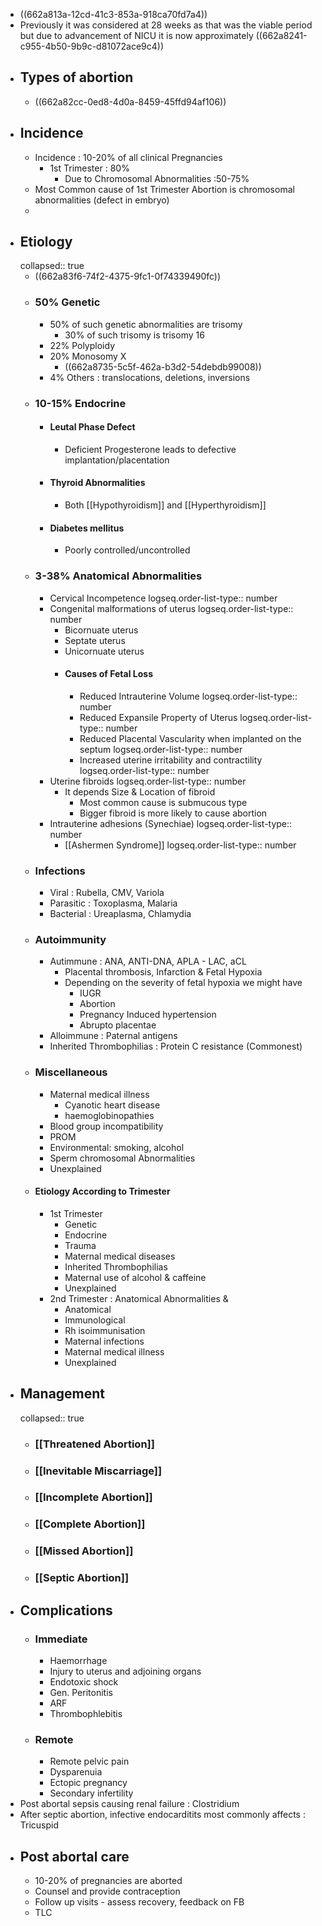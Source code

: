 - ((662a813a-12cd-41c3-853a-918ca70fd7a4))
- Previously it was considered at 28 weeks as that was the viable period but due to advancement of NICU it is now approximately ((662a8241-c955-4b50-9b9c-d81072ace9c4))
- ## Types of abortion
	- ((662a82cc-0ed8-4d0a-8459-45ffd94af106))
- ## Incidence
	- Incidence : 10-20% of all clinical Pregnancies
		- 1st Trimester : 80%
			- Due to Chromosomal Abnormalities :50-75%
	- Most Common cause of 1st Trimester Abortion is chromosomal abnormalities (defect in embryo)
	-
- ## Etiology
  collapsed:: true
	- ((662a83f6-74f2-4375-9fc1-0f74339490fc))
	- ### 50% Genetic
		- 50% of such genetic abnormalities are trisomy
			- 30% of such trisomy is trisomy 16
		- 22% Polyploidy
		- 20% Monosomy X
			- ((662a8735-5c5f-462a-b3d2-54debdb99008))
		- 4% Others : translocations, deletions, inversions
	- ### 10-15% Endocrine
		- #### Leutal Phase Defect
			- Deficient Progesterone leads to defective implantation/placentation
		- #### Thyroid Abnormalities
			- Both [[Hypothyroidism]] and [[Hyperthyroidism]]
		- #### Diabetes mellitus
			- Poorly controlled/uncontrolled
	- ### 3-38% Anatomical Abnormalities
		- Cervical Incompetence
		  logseq.order-list-type:: number
		- Congenital malformations of uterus
		  logseq.order-list-type:: number
			- Bicornuate uterus
			- Septate uterus
			- Unicornuate uterus
			- #### Causes of Fetal Loss
				- Reduced Intrauterine Volume
				  logseq.order-list-type:: number
				- Reduced Expansile Property of Uterus
				  logseq.order-list-type:: number
				- Reduced Placental Vascularity when implanted on the septum
				  logseq.order-list-type:: number
				- Increased uterine irritability and contractility
				  logseq.order-list-type:: number
		- Uterine fibroids
		  logseq.order-list-type:: number
			- It depends Size & Location of fibroid
				- Most common cause is submucous type
				- Bigger fibroid is more likely to cause abortion
		- Intrauterine adhesions (Synechiae)
		  logseq.order-list-type:: number
			- [[Ashermen Syndrome]]
			  logseq.order-list-type:: number
	- ### Infections
		- Viral : Rubella, CMV, Variola
		- Parasitic : Toxoplasma, Malaria
		- Bacterial : Ureaplasma, Chlamydia
	- ### Autoimmunity
		- Autimmune : ANA, ANTI-DNA, APLA - LAC, aCL
			- Placental thrombosis, Infarction & Fetal Hypoxia
			- Depending on the severity of fetal hypoxia we might have
				- IUGR
				- Abortion
				- Pregnancy Induced hypertension
				- Abrupto placentae
		- Alloimmune : Paternal antigens
		- Inherited Thrombophilias :  Protein C resistance (Commonest)
	- ### Miscellaneous
		- Maternal medical illness
			- Cyanotic heart disease
			- haemoglobinopathies
		- Blood group incompatibility
		- PROM
		- Environmental: smoking, alcohol
		- Sperm chromosomal Abnormalities
		- Unexplained
	- #### Etiology According to Trimester
		- 1st Trimester
			- Genetic
			- Endocrine
			- Trauma
			- Maternal medical diseases
			- Inherited Thrombophilias
			- Maternal use of alcohol & caffeine
			- Unexplained
		- 2nd Trimester : Anatomical Abnormalities &
			- Anatomical
			- Immunological
			- Rh isoimmunisation
			- Maternal infections
			- Maternal medical illness
			- Unexplained
- ## Management
  collapsed:: true
	- ### [[Threatened Abortion]]
	- ### [[Inevitable Miscarriage]]
	- ### [[Incomplete Abortion]]
	- ### [[Complete Abortion]]
	- ### [[Missed Abortion]]
	- ### [[Septic Abortion]]
- ## Complications
	- ### Immediate
		- Haemorrhage
		- Injury to uterus and adjoining organs
		- Endotoxic shock
		- Gen. Peritonitis
		- ARF
		- Thrombophlebitis
	- ### Remote
		- Remote pelvic pain
		- Dysparenuia
		- Ectopic pregnancy
		- Secondary infertility
- Post abortal sepsis causing renal failure : Clostridium
- After septic abortion, infective endocarditits most commonly affects : Tricuspid
- ## Post abortal care
	- 10-20% of pregnancies are aborted
	- Counsel and provide contraception
	- Follow up visits - assess recovery, feedback on FB
	- TLC